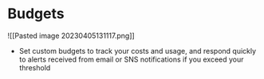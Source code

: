 # Budgets
![[Pasted image 20230405131117.png]]
- Set custom budgets to track your costs and usage, and respond quickly to alerts received from email or SNS notifications if you exceed your threshold